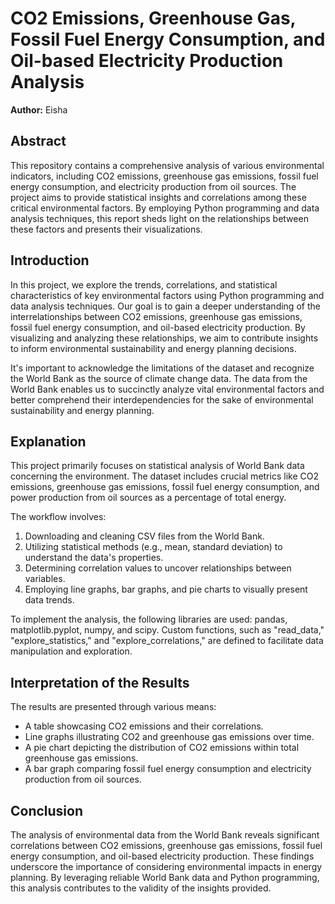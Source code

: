 # CO2 Emissions, Greenhouse Gas, Fossil Fuel Energy Consumption, and Oil-based Electricity Production Analysis

**Author:** Eisha

## Abstract
This repository contains a comprehensive analysis of various environmental indicators, including CO2 emissions, greenhouse gas emissions, fossil fuel energy consumption, and electricity production from oil sources. The project aims to provide statistical insights and correlations among these critical environmental factors. By employing Python programming and data analysis techniques, this report sheds light on the relationships between these factors and presents their visualizations.

## Introduction
In this project, we explore the trends, correlations, and statistical characteristics of key environmental factors using Python programming and data analysis techniques. Our goal is to gain a deeper understanding of the interrelationships between CO2 emissions, greenhouse gas emissions, fossil fuel energy consumption, and oil-based electricity production. By visualizing and analyzing these relationships, we aim to contribute insights to inform environmental sustainability and energy planning decisions.

It's important to acknowledge the limitations of the dataset and recognize the World Bank as the source of climate change data. The data from the World Bank enables us to succinctly analyze vital environmental factors and better comprehend their interdependencies for the sake of environmental sustainability and energy planning.

## Explanation
This project primarily focuses on statistical analysis of World Bank data concerning the environment. The dataset includes crucial metrics like CO2 emissions, greenhouse gas emissions, fossil fuel energy consumption, and power production from oil sources as a percentage of total energy.

The workflow involves:
1. Downloading and cleaning CSV files from the World Bank.
2. Utilizing statistical methods (e.g., mean, standard deviation) to understand the data's properties.
3. Determining correlation values to uncover relationships between variables.
4. Employing line graphs, bar graphs, and pie charts to visually present data trends.

To implement the analysis, the following libraries are used: pandas, matplotlib.pyplot, numpy, and scipy. Custom functions, such as "read_data," "explore_statistics," and "explore_correlations," are defined to facilitate data manipulation and exploration.

## Interpretation of the Results
The results are presented through various means:
- A table showcasing CO2 emissions and their correlations.
- Line graphs illustrating CO2 and greenhouse gas emissions over time.
- A pie chart depicting the distribution of CO2 emissions within total greenhouse gas emissions.
- A bar graph comparing fossil fuel energy consumption and electricity production from oil sources.

## Conclusion
The analysis of environmental data from the World Bank reveals significant correlations between CO2 emissions, greenhouse gas emissions, fossil fuel energy consumption, and oil-based electricity production. These findings underscore the importance of considering environmental impacts in energy planning. By leveraging reliable World Bank data and Python programming, this analysis contributes to the validity of the insights provided.

